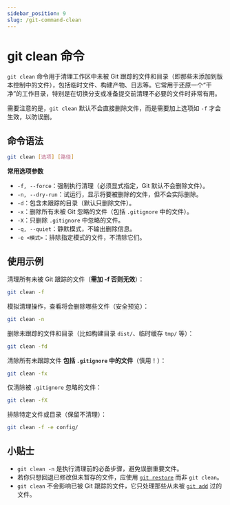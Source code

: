```yaml
---
sidebar_position: 9
slug: /git-command-clean
---
```


# git clean 命令

`git clean` 命令用于清理工作区中未被 Git 跟踪的文件和目录（即那些未添加到版本控制中的文件），包括临时文件、构建产物、日志等。它常用于还原一个“干净”的工作目录，特别是在切换分支或准备提交前清理不必要的文件时非常有用。

需要注意的是，`git clean` 默认不会直接删除文件，而是需要加上选项如 `-f` 才会生效，以防误删。



## 命令语法

```bash
git clean [选项] [路径]
```

**常用选项参数**

- `-f, --force`：强制执行清理（必须显式指定，Git 默认不会删除文件）。
- `-n, --dry-run`：试运行，显示将要被删除的文件，但不会实际删除。
- `-d`：包含未跟踪的目录（默认只删除文件）。
- `-x`：删除所有未被 Git 忽略的文件（包括 `.gitignore` 中的文件）。
- `-X`：只删除 `.gitignore` 中忽略的文件。
- `-q, --quiet`：静默模式，不输出删除信息。
- `-e <模式>`：排除指定模式的文件，不清除它们。



## 使用示例

清理所有未被 Git 跟踪的文件（**需加 -f 否则无效**）：

```bash
git clean -f
```

模拟清理操作，查看将会删除哪些文件（安全预览）：

```bash
git clean -n
```

删除未跟踪的文件和目录（比如构建目录 `dist/`、临时缓存 `tmp/` 等）：

```bash
git clean -fd
```

清除所有未跟踪文件 **包括 `.gitignore` 中的文件**（慎用！）：

```bash
git clean -fx
```

仅清除被 `.gitignore` 忽略的文件：

```bash
git clean -fX
```

排除特定文件或目录（保留不清理）：

```bash
git clean -f -e config/
```



## 小贴士

- `git clean -n` 是执行清理前的必备步骤，避免误删重要文件。
- 若你只想回退已修改但未暂存的文件，应使用 [`git restore`](/git/git-command-restore/) 而非 `git clean`。
- `git clean` 不会影响已被 Git 跟踪的文件，它只处理那些从未被 [`git add`](/git/git-command-add/) 过的文件。

